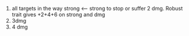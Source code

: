 1. all targets in the way strong <-- strong to stop or suffer 2 dmg. Robust trait gives +2+4+6 on strong and dmg
2. 3dmg
3. 4 dmg